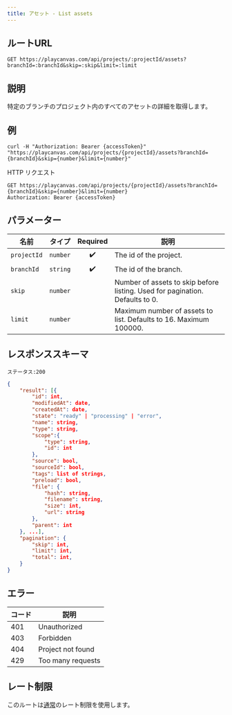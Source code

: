 ```yaml
---
title: アセット - List assets
---
```


## ルートURL

```none
GET https://playcanvas.com/api/projects/:projectId/assets?branchId=:branchId&skip=:skip&limit=:limit
```

## 説明

特定のブランチのプロジェクト内のすべてのアセットの詳細を取得します。

## 例

```none
curl -H "Authorization: Bearer {accessToken}" "https://playcanvas.com/api/projects/{projectId}/assets?branchId={branchId}&skip={number}&limit={number}"
```

HTTP リクエスト

```text
GET https://playcanvas.com/api/projects/{projectId}/assets?branchId={branchId}&skip={number}&limit={number}
Authorization: Bearer {accessToken}
```

## パラメーター

| 名前        | タイプ       | Required | 説明                                                                  |
| ----------- | ---------- | :------: | ---------------------------------------------------------------------------- |
| `projectId` | `number`   | ✔️      | The id of the project.                                                       |
| `branchId`  | `string`   | ✔️      | The id of the branch.                                                        |
| `skip`      | `number`   |          | Number of assets to skip before listing. Used for pagination. Defaults to 0. |
| `limit`     | `number`   |          | Maximum number of assets to list. Defaults to 16. Maximum 100000.            |

## レスポンススキーマ

```none
ステータス:200
```

```json
{
    "result": [{
        "id": int,
        "modifiedAt": date,
        "createdAt": date,
        "state": "ready" | "processing" | "error",
        "name": string,
        "type": string,
        "scope":{
            "type": string,
            "id": int
        },
        "source": bool,
        "sourceId": bool,
        "tags": list of strings,
        "preload": bool,
        "file": {
            "hash": string,
            "filename": string,
            "size": int,
            "url": string
        },
        "parent": int
    }, ...],
    "pagination": {
        "skip": int,
        "limit": int,
        "total": int,
    }
}
```

## エラー

| コード | 説明       |
| ---- | ----------------- |
| 401  | Unauthorized      |
| 403  | Forbidden         |
| 404  | Project not found |
| 429  | Too many requests |

## レート制限

このルートは[通常][1]のレート制限を使用します。

[1]: /user-manual/api#rate-limiting
